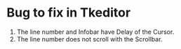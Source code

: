# Bug to fix in Tkeditor
1. The line number and Infobar have Delay of the Cursor.
2. The line number does not scroll with the Scrollbar.
